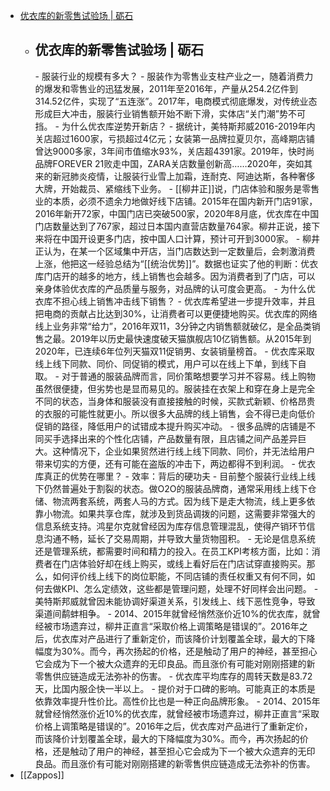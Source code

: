 - [优衣库的新零售试验场 | 砺石](https://mp.weixin.qq.com/s?__biz=MzIyMDMyNTMwMw==&mid=2247553873&idx=1&sn=c450d8d17ec81fe55bffa9afef1f0bd7&chksm=97cfe789a0b86e9f9d7a3f6dc1d838c6c9f313871ecb5a5e8fce4f494d70096f78196278f3ff) 
    - <h2>优衣库的新零售试验场 | 砺石</h2>
        - 服装行业的规模有多大？
            - 服装作为零售业支柱产业之一，随着消费力的爆发和零售业的迅猛发展，2011年至2016年，产量从254.2亿件到314.52亿件，实现了“五连涨”。2017年，电商模式彻底爆发，对传统业态形成巨大冲击，服装行业销售额开始不断下滑，实体店“关门潮”势不可挡。
        - 为什么优衣库逆势开新店？
            - 据统计，美特斯邦威2016-2019年内关店超过1600家，亏损超过4亿元；女装第一品牌拉夏贝尔，高峰期店铺曾达9000多家，3年间市值缩水93%，关店超4391家。2019年，快时尚品牌FOREVER 21败走中国，ZARA关店数量创新高……2020年，突如其来的新冠肺炎疫情，让服装行业雪上加霜，连耐克、阿迪达斯，各种奢侈大牌，开始裁员、紧缩线下业务。
            - [[柳井正]]说，门店体验和服务是零售业的本质，必须不遗余力地做好线下店铺。2015年在国内新开门店91家，2016年新开72家，中国门店已突破500家，2020年8月底，优衣库在中国门店数量达到了767家，超过日本国内直营店数量764家。柳井正说，接下来将在中国开设更多门店，按中国人口计算，预计可开到3000家。
            - 柳井正认为，在某一个区域集中开店，当门店数达到一定数量后，会刺激消费上涨，他把这一经验总结为“[[统治优势]]”。数据也证实了他的判断：优衣库门店开的越多的地方，线上销售也会越多。因为消费者到了门店，可以亲身体验优衣库的产品质量与服务，对品牌的认可度会更高。
        - 为什么优衣库不担心线上销售冲击线下销售？
            - 优衣库希望进一步提升效率，并且把电商的贡献占比达到30%，让消费者可以更便捷地购买。优衣库的网络线上业务非常“给力”，2016年双11，3分钟之内销售额就破亿，是全品类销售之最。2019年以历史最快速度破天猫旗舰店10亿销售额。从2015年到2020年，已连续6年位列天猫双11促销男、女装销量榜首。
            - 优衣库采取线上线下同款、同价、同促销的模式，用户可以在线上下单，到线下自取。
            - 对于普通的服装品牌而言，同价策略想要学习并不容易。线上购物虽然很便捷，但劣势也是显而易见的。服装挂在衣架上和穿在身上是完全不同的状态，当身体和服装没有直接接触的时候，买款式新颖、价格昂贵的衣服的可能性就更小。所以很多大品牌的线上销售，会不得已走向低价促销的路径，降低用户的试错成本提升购买冲动。
            - 很多品牌的店铺是不同买手选择出来的个性化店铺，产品数量有限，且店铺之间产品差异巨大。这种情况下，企业如果贸然进行线上线下同款、同价，并无法给用户带来切实的方便，还有可能在盗版的冲击下，两边都得不到利润。
        - 优衣库真正的优势在哪里？
            - 效率：背后的硬功夫
                - 目前整个服装行业线上线下仍然普遍处于割裂的状态。做O2O的服装品牌商，通常采用线上线下仓储、物流两套系统，两套人马的方式。因为线下是走大物流，线上更多依靠小物流。如果共享仓库，就涉及到货品调拨的问题，这需要非常强大的信息系统支持。鸿星尔克就曾经因为库存信息管理混乱，使得产销环节信息沟通不畅，延长了交易周期，并导致大量货物囤积。
                - 无论是信息系统还是管理系统，都需要时间和精力的投入。在员工KPI考核方面，比如：消费者在门店体验好却在线上购买，或线上看好后在门店试穿直接购买。那么，如何评价线上线下的岗位职能，不同店铺的责任权重又有何不同，如何去做KPI、怎么定绩效，这些都是管理问题，处理不好同样会出问题。
                - 美特斯邦威就曾因未能协调好渠道关系，引发线上、线下恶性竞争，导致渠道间鹬蚌相争。
                - 2014、2015年就曾经悄然涨价近10%的优衣库，就曾经被市场遗弃过，柳井正直言“采取价格上调策略是错误的”。2016年之后，优衣库对产品进行了重新定价，而该降价计划覆盖全球，最大的下降幅度为30%。而今，再次扬起的价格，还是触动了用户的神经，甚至担心它会成为下一个被大众遗弃的无印良品。而且涨价有可能对刚刚搭建的新零售供应链造成无法弥补的伤害。
                - 优衣库平均库存的周转天数是83.72天，比国内服企快一半以上。
            - 提价对于口碑的影响。可能真正的本质是依靠效率提升性价比。高性价比也是一种正向品牌形象。
                - 2014、2015年就曾经悄然涨价近10%的优衣库，就曾经被市场遗弃过，柳井正直言“采取价格上调策略是错误的”。2016年之后，优衣库对产品进行了重新定价，而该降价计划覆盖全球，最大的下降幅度为30%。而今，再次扬起的价格，还是触动了用户的神经，甚至担心它会成为下一个被大众遗弃的无印良品。而且涨价有可能对刚刚搭建的新零售供应链造成无法弥补的伤害。
- [[Zappos]]
